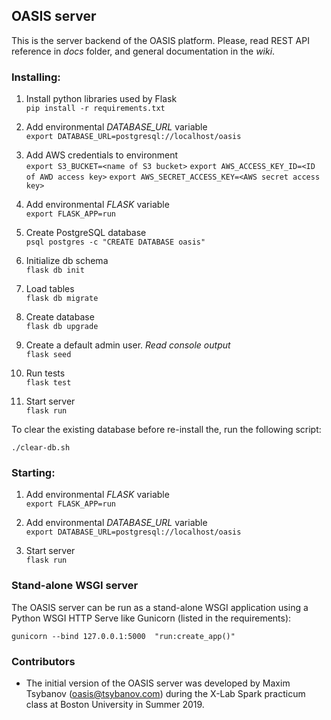## OASIS server

This is the server backend of the OASIS platform. Please, read REST API reference in _docs_ folder, and general documentation in the _wiki_.

### Installing:

1. Install python libraries used by Flask <br>
`pip install -r requirements.txt`

2. Add environmental _DATABASE_URL_ variable <br>
`export DATABASE_URL=postgresql://localhost/oasis`

3. Add AWS credentials to environment <br>
`export S3_BUCKET=<name of S3 bucket>`
`export AWS_ACCESS_KEY_ID=<ID of AWD access key>`
`export AWS_SECRET_ACCESS_KEY=<AWS secret access key>`

4. Add environmental _FLASK_ variable <br>
`export FLASK_APP=run`

5. Create PostgreSQL database <br>
`psql postgres -c "CREATE DATABASE oasis"`

6. Initialize db schema <br>
`flask db init`

7. Load tables <br>
`flask db migrate` 

8. Create database <br>
`flask db upgrade`

9. Create a default admin user. _Read console output_ <br>
`flask seed`

10. Run tests <br>
`flask test`

11. Start server <br>
`flask run`

To clear the existing database before re-install the, run the following script:

`./clear-db.sh`

### Starting:

1. Add environmental _FLASK_ variable <br>
`export FLASK_APP=run`

2. Add environmental _DATABASE_URL_ variable <br>
`export DATABASE_URL=postgresql://localhost/oasis`

3. Start server <br>
`flask run`

### Stand-alone WSGI server

The OASIS server can be run as a stand-alone WSGI application using a Python WSGI HTTP Serve like Gunicorn (listed in the requirements):

`gunicorn --bind 127.0.0.1:5000  "run:create_app()"`

### Contributors

* The initial version of the OASIS server was developed by Maxim Tsybanov (oasis@tsybanov.com) during the X-Lab Spark practicum class at Boston University in Summer 2019.
